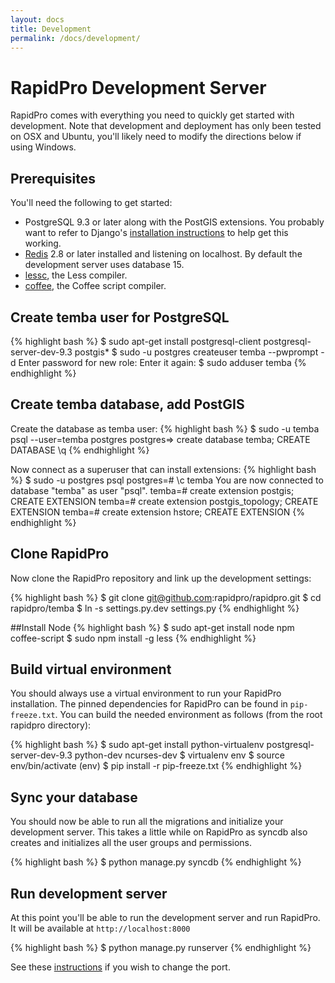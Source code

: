 ```yaml
---
layout: docs
title: Development
permalink: /docs/development/
---
```


# RapidPro Development Server

RapidPro comes with everything you need to quickly get started with
development. Note that development and deployment has only been tested on OSX
and Ubuntu, you'll likely need to modify the directions below if using Windows.

## Prerequisites

You'll need the following to get started:

 * PostgreSQL 9.3 or later along with the PostGIS extensions. You probably want
   to refer to Django's [installation instructions](https://docs.djangoproject.com/en/dev/ref/contrib/gis/install/postgis/)
   to help get this working.
 * [Redis](https://redis.io) 2.8 or later installed and listening on localhost.
   By default the development server uses database 15.
 * [lessc](http://lesscss.org), the Less compiler.
 * [coffee](http://coffeescript.org), the Coffee script compiler.

## Create temba user for PostgreSQL

{% highlight bash %}
$ sudo apt-get install postgresql-client postgresql-server-dev-9.3 postgis*
$ sudo -u postgres createuser temba --pwprompt -d
Enter password for new role:
Enter it again:
$ sudo adduser temba
{% endhighlight %}

## Create temba database, add PostGIS

Create the database as temba user:
{% highlight bash %}
$ sudo -u temba psql --user=temba postgres
postgres=> create database temba;
CREATE DATABASE
\q
{% endhighlight %}

Now connect as a superuser that can install extensions:
{% highlight bash %}
$ sudo -u postgres psql
postgres=# \c temba
You are now connected to database "temba" as user "psql".
temba=# create extension postgis;
CREATE EXTENSION
temba=# create extension postgis_topology;
CREATE EXTENSION
temba=# create extension hstore;
CREATE EXTENSION
{% endhighlight %}

## Clone RapidPro

Now clone the RapidPro repository and link up the development settings:

{% highlight bash %}
$ git clone git@github.com:rapidpro/rapidpro.git
$ cd rapidpro/temba
$ ln -s settings.py.dev settings.py
{% endhighlight %}

##Install Node 
{% highlight bash %}
$ sudo apt-get install node npm coffee-script
$ sudo npm install -g less
{% endhighlight %}

## Build virtual environment

You should always use a virtual environment to run your RapidPro installation. The
pinned dependencies for RapidPro can be found in ```pip-freeze.txt```. You can
build the needed environment as follows (from the root rapidpro directory):

{% highlight bash %}
$ sudo apt-get install python-virtualenv postgresql-server-dev-9.3 python-dev ncurses-dev
$ virtualenv env
$ source env/bin/activate
(env) $ pip install -r pip-freeze.txt
{% endhighlight %}

## Sync your database

You should now be able to run all the migrations and initialize your development
server. This takes a little while on RapidPro as syncdb also creates and
initializes all the user groups and permissions.

{% highlight bash %}
$ python manage.py syncdb
{% endhighlight %}

## Run development server

At this point you'll be able to run the development server and run RapidPro. It
will be available at ```http://localhost:8000```

{% highlight bash %}
$ python manage.py runserver
{% endhighlight %}

See these [instructions](https://docs.djangoproject.com/en/1.7/ref/django-admin/#runserver-port-or-address-port) if you wish to change the port.

